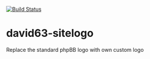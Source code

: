 [![Build Status](https://travis-ci.org/david63/david63-sitelogo.svg?branch=3.2)](https://travis-ci.org/david63/david63-sitelogo)

# david63-sitelogo
Replace the standard phpBB logo with own custom logo
